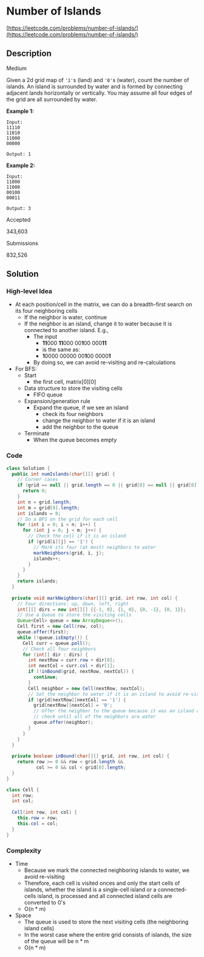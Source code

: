 # Number of Islands

[https://leetcode.com/problems/number-of-islands/](https://leetcode.com/problems/number-of-islands/)

## Description

Medium

Given a 2d grid map of `'1'`s (land) and `'0'`s (water), count the number of islands. An island is surrounded by water and is formed by connecting adjacent lands horizontally or vertically. You may assume all four edges of the grid are all surrounded by water.

**Example 1:**

```
Input:
11110
11010
11000
00000

Output: 1
```

**Example 2:**

```
Input:
11000
11000
00100
00011

Output: 3
```

Accepted

343,603

Submissions

832,526

## Solution

### High-level Idea

- At each position/cell in the matrix, we can do a breadth-first search on its four neighboring cells
  - If the neighbor is water, continue
  - If the neighbor is an island, change it to water because it is connected to another island. E.g.,
    - The input 
      - **11**000
        **11**000
        00**1**00
        000**11**
      - is the same as:
      - **1**0000
        00000
        00**1**00
        0000**1**
    - By doing so, we can avoid re-visiting and re-calculations
- For BFS:
  - Start
    - the first cell, matrix\[0]\[0]
  - Data structure to store the visiting cells
    - FIFO queue
  - Expansion/generation rule
    - Expand the queue, if we see an island
      - check its four neighbors
      - change the neighbor to water if it is an island
      - add the neighbor to the queue
  - Terminate
    - When the queue becomes empty

### Code

```java
class Solution {
  public int numIslands(char[][] grid) {
    // Corner cases
    if (grid == null || grid.length == 0 || grid[0] == null || grid[0].length == 0) {
      return 0;
    }
    int n = grid.length;
    int m = grid[0].length;
    int islands = 0;
    // Do a BFS on the grid for each cell
    for (int i = 0; i < n; i++) {
      for (int j = 0; j < m; j++) {
        // Check the cell if it is an island
        if (grid[i][j] == '1') {
          // Mark its four (at most) neighbors to water
          markNeighbors(grid, i, j);
          islands++;
        }
      }
    }
    return islands;
  }
  
  private void markNeighbors(char[][] grid, int row, int col) {
    // Four directions: up, down, left, right
    int[][] dirs = new int[][] {{-1, 0}, {1, 0}, {0, -1}, {0, 1}};
    // Use a Queue to store the visiting cells
    Queue<Cell> queue = new ArrayDeque<>();
    Cell first = new Cell(row, col);
    queue.offer(first);
    while (!queue.isEmpty()) {
      Cell curr = queue.poll();
      // Check all four neighbors
      for (int[] dir : dirs) {
        int nextRow = curr.row + dir[0];
        int nextCol = curr.col + dir[1];
        if (!inBound(grid, nextRow, nextCol)) {
          continue;
        }
        Cell neighbor = new Cell(nextRow, nextCol);
        // Set the neighbor to water if it is an island to avoid re-visiting and re-calculation
        if (grid[nextRow][nextCol] == '1') {
          grid[nextRow][nextCol] = '0';
          // Offer the neighbor to the queue because it was an island and we need to
          // check until all of the neighbors are water
          queue.offer(neighbor);
        }
      }
    }
  }
  
  private boolean inBound(char[][] grid, int row, int col) {
    return row >= 0 && row < grid.length && 
           col >= 0 && col < grid[0].length;
  }
}

class Cell {
  int row;
  int col;
  
  Cell(int row, int col) {
    this.row = row;
    this.col = col;
  }
}
```

### Complexity

- Time
  - Because we mark the connected neighboring islands to water, we avoid re-visiting
  - Therefore, each cell is visited onces and only the start cells of islands, whether the island is a single-cell island or a connected-cells island, is processed and all connected island cells are converted to 0's
  - O(n * m)
- Space
  - The queue is used to store the next visiting cells (the neighboring island cells)
  - In the worst case where the entire grid consists of islands, the size of the queue will be n * m
  - O(n * m)